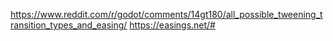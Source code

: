 https://www.reddit.com/r/godot/comments/14gt180/all_possible_tweening_transition_types_and_easing/
https://easings.net/#
